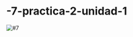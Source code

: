 # -7-practica-2-unidad-1
![#7](https://github.com/EdsonCr11/-7-practica-2-unidad-1/assets/152097705/e8f247bc-c9a6-400c-a4fb-61eeaa0ce02a)
